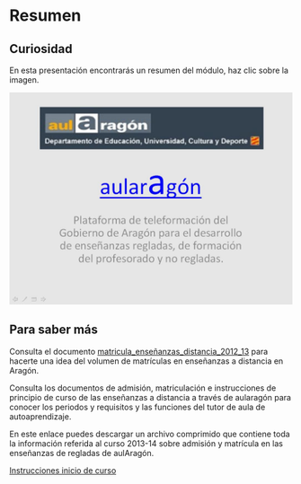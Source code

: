 
# Resumen

## Curiosidad 

En esta presentación encontrarás un resumen del módulo, haz clic sobre la imagen.


![](img/Imag_resum_U1.JPG)

## Para saber más

Consulta el documento [matricula_enseñanzas_distancia_2012_13](6d6174726963756c615f656e7365c3b1616e7a61735f64697374616e6369615f323031325f3133.pdf) para hacerte una idea del volumen de matrículas en enseñanzas a distancia en Aragón.

Consulta los documentos de admisión, matriculación e instrucciones de principio de curso de las enseñanzas a distancia a través de aularagón para conocer los periodos y requisitos y las funciones del tutor de aula de autoaprendizaje.

En este enlace puedes descargar un archivo comprimido que contiene toda la información referida al curso 2013-14 sobre admisión y matrícula en las enseñanzas de regladas de aulAragón.

[Instrucciones inicio de curso](Instrucciones_inicio_curso_distancia.zip)
